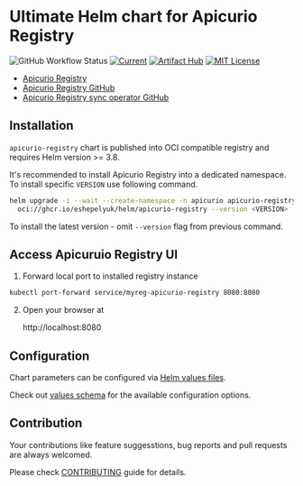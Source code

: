 # Ultimate Helm chart for Apicurio Registry

![GitHub Workflow Status](https://img.shields.io/github/workflow/status/eshepelyuk/apicurio-registry-helm/CI?label=CI%2FCD&style=for-the-badge)
[![Current](https://img.shields.io/github/v/tag/eshepelyuk/apicurio-registry-helm?logo=github&sort=semver&style=for-the-badge&label=current)](https://github.com/eshepelyuk/apicurio-registry-helm/releases/latest)
[![Artifact Hub](https://img.shields.io/endpoint?url=https://artifacthub.io/badge/repository/apicurio-registry-helm&style=for-the-badge)](https://artifacthub.io/packages/helm/apicurio-registry-helm/apicurio-registry)
[![MIT License](https://img.shields.io/github/license/eshepelyuk/cmak-operator?logo=mit&style=for-the-badge)](https://opensource.org/licenses/MIT)

* [Apicurio Registry](https://www.apicur.io/registry/)
* [Apicurio Registry GitHub](https://github.com/apicurio/apicurio-registry)
* [Apicurio Registry sync operator GitHub](https://github.com/Apicurio/apicurio-registry-content-sync-operator)

## Installation

`apicurio-registry` chart is published into OCI compatible registry
and requires Helm version >= 3.8.

It's recommended to install Apicurio Registry into a dedicated namespace.
To install specific `VERSION` use following command.

```sh
helm upgrade -i --wait --create-namespace -n apicurio apicurio-registry \
  oci://ghcr.io/eshepelyuk/helm/apicurio-registry --version <VERSION>
```

To install the latest version - omit `--version` flag from previous command.

## Access Apicuruio Registry UI

1. Forward local port to installed registry instance

```sh
kubectl port-forward service/myreg-apicurio-registry 8080:8080
```

2. Open your browser at

    http://localhost:8080

## Configuration

Chart parameters can be configured via [Helm values files](https://helm.sh/docs/chart_template_guide/values_files/).

Check out [values schema](https://artifacthub.io/packages/helm/apicurio-registry-helm/apicurio-registry?modal=values-schema)
for the available configuration options.

## Contribution

Your contributions like feature suggesstions, bug reports and pull requests are always welcomed.

Please check [CONTRIBUTING](./CONTRIBUTING.md) guide for details.

